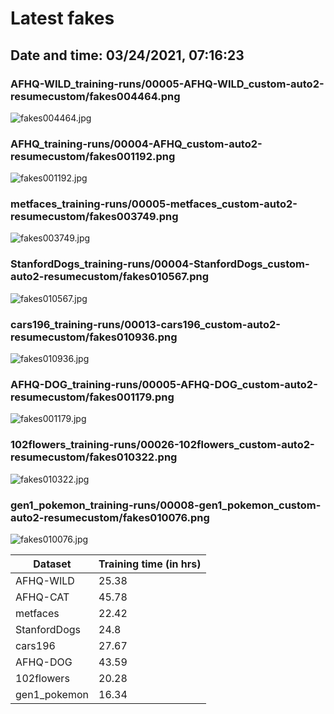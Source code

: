 # Latest fakes
## Date and time: 03/24/2021, 07:16:23
### AFHQ-WILD_training-runs/00005-AFHQ-WILD_custom-auto2-resumecustom/fakes004464.png
![fakes004464.jpg](https://i.ibb.co/gVk0vSf/a75da9f7c0fc.jpg "AFHQ-WILD_training-runs/00005-AFHQ-WILD_custom-auto2-resumecustom/fakes004464.png")

### AFHQ_training-runs/00004-AFHQ_custom-auto2-resumecustom/fakes001192.png
![fakes001192.jpg](https://i.ibb.co/kDQgP9s/3c2d0ab7c23f.jpg "AFHQ_training-runs/00004-AFHQ_custom-auto2-resumecustom/fakes001192.png")

### metfaces_training-runs/00005-metfaces_custom-auto2-resumecustom/fakes003749.png
![fakes003749.jpg](https://i.ibb.co/fvFN1JG/d5399d817408.jpg "metfaces_training-runs/00005-metfaces_custom-auto2-resumecustom/fakes003749.png")

### StanfordDogs_training-runs/00004-StanfordDogs_custom-auto2-resumecustom/fakes010567.png
![fakes010567.jpg](https://i.ibb.co/n7vv43F/de951653d43b.jpg "StanfordDogs_training-runs/00004-StanfordDogs_custom-auto2-resumecustom/fakes010567.png")

### cars196_training-runs/00013-cars196_custom-auto2-resumecustom/fakes010936.png
![fakes010936.jpg](https://i.ibb.co/27JTd4P/7c3e20c02976.jpg "cars196_training-runs/00013-cars196_custom-auto2-resumecustom/fakes010936.png")

### AFHQ-DOG_training-runs/00005-AFHQ-DOG_custom-auto2-resumecustom/fakes001179.png
![fakes001179.jpg](https://i.ibb.co/mHNWZVy/313855dbd1b5.jpg "AFHQ-DOG_training-runs/00005-AFHQ-DOG_custom-auto2-resumecustom/fakes001179.png")

### 102flowers_training-runs/00026-102flowers_custom-auto2-resumecustom/fakes010322.png
![fakes010322.jpg](https://i.ibb.co/p2LXmCq/a99cf847bc22.jpg "102flowers_training-runs/00026-102flowers_custom-auto2-resumecustom/fakes010322.png")

### gen1_pokemon_training-runs/00008-gen1_pokemon_custom-auto2-resumecustom/fakes010076.png
![fakes010076.jpg](https://i.ibb.co/Yt2MwZb/acf23aa7e909.jpg "gen1_pokemon_training-runs/00008-gen1_pokemon_custom-auto2-resumecustom/fakes010076.png")

| Dataset      |   Training time (in hrs) |
|--------------|--------------------------|
| AFHQ-WILD    |                    25.38 |
| AFHQ-CAT     |                    45.78 |
| metfaces     |                    22.42 |
| StanfordDogs |                    24.8  |
| cars196      |                    27.67 |
| AFHQ-DOG     |                    43.59 |
| 102flowers   |                    20.28 |
| gen1_pokemon |                    16.34 |